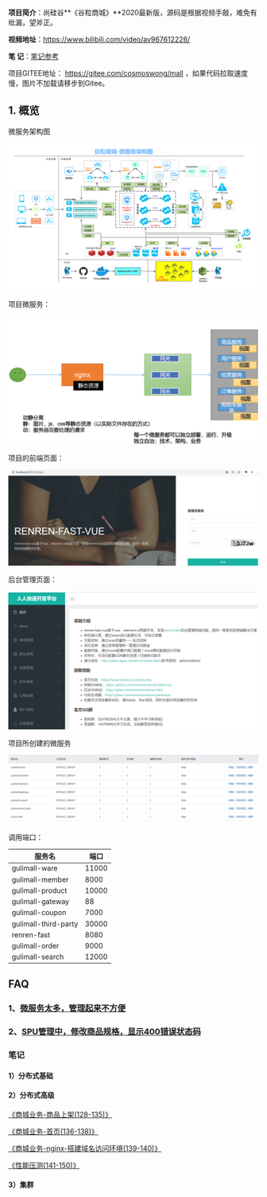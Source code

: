 **项目简介**：尚硅谷**《谷粒商城》**2020最新版，源码是根据视频手敲，难免有纰漏，望斧正。

**视频地址**：https://www.bilibili.com/video/av967612226/

**笔      记**：[笔记参考](http://www.jayh.club/#/02.PassJava%E6%9E%B6%E6%9E%84%E7%AF%87/03.%E6%90%AD%E5%BB%BA%E7%AE%A1%E7%90%86%E5%90%8E%E5%8F%B0)

 项目GITEE地址： https://gitee.com/cosmoswong/mall ，如果代码拉取速度慢，图片不加载请移步到Gitee。

## 1. 概览

微服务架构图

![谷粒商城-微服务架构图.jpg](doc/images/谷粒商城-微服务架构图.jpg)

项目微服务：

![image-20200512182015906](doc/images/image-20200512182015906.png)



项目的前端页面：

![image-20200511010829465](doc/images/image-20200511010829465.png)

后台管理页面：

![image-20200511010920710](doc/images/image-20200511010920710.png)



项目所创建的微服务

![image-20200509122426436](doc/images/image-20200509122426436.png)

调用端口：

| 服务名               | 端口  |
| -------------------- | ----- |
| gulimall-ware        | 11000 |
| gulimall-member      | 8000  |
| gulimall-product     | 10000 |
| gulimall-gateway     | 88    |
| gulimall-coupon      | 7000  |
| gulimall-third-party | 30000 |
| renren-fast          | 8080  |
| gulimall-order       | 9000  |
| gulimall-search      | 12000  |

## FAQ

### 1、[微服务太多，管理起来不方便](https://shimo.im/docs/WTPpdrDt66HxCQx6/)

### 2、[SPU管理中，修改商品规格，显示400错误状态码](https://shimo.im/docs/wpTxdcHpYRRV3dc6/)



### 笔记

#### 1）分布式基础

#### 2）分布式高级

[《商城业务-商品上架(128-135)》](https://shimo.im/docs/WWhRX8trqVtRckGj/)

[《商城业务-首页(136-138)》](https://shimo.im/docs/YXGWCTXdxGPxrVDQ/)

[《商城业务-nginx-搭建域名访问环境(139-140)》](https://shimo.im/docs/9PVgxCPh6VVYr9jG/ )

[《性能压测(141-150)》](https://shimo.im/docs/6yCRVxdQvvGHG8tP/ )





#### 3）集群

